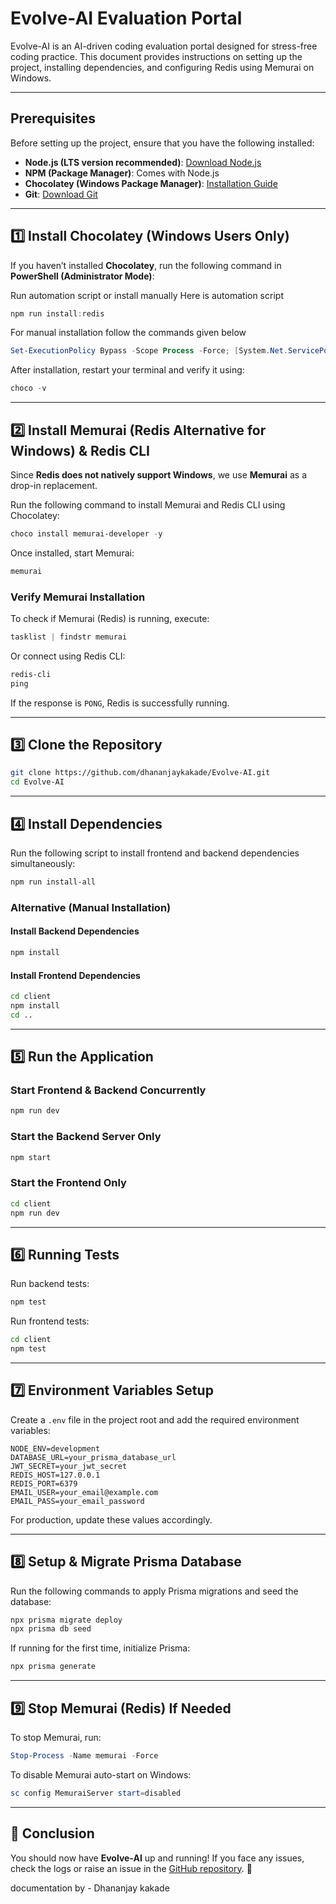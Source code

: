 # Evolve-AI Evaluation Portal

Evolve-AI is an AI-driven coding evaluation portal designed for stress-free coding practice. This document provides instructions on setting up the project, installing dependencies, and configuring Redis using Memurai on Windows.

---

## Prerequisites

Before setting up the project, ensure that you have the following installed:

- **Node.js (LTS version recommended)**: [Download Node.js](https://nodejs.org/)
- **NPM (Package Manager)**: Comes with Node.js
- **Chocolatey (Windows Package Manager)**: [Installation Guide](https://chocolatey.org/install)
- **Git**: [Download Git](https://git-scm.com/)

---

## 1️⃣ Install Chocolatey (Windows Users Only)

If you haven’t installed **Chocolatey**, run the following command in **PowerShell (Administrator Mode)**:

Run automation script or install manually
Here is automation script

```powershell
npm run install:redis
```

For manual installation follow the commands given below

```powershell
Set-ExecutionPolicy Bypass -Scope Process -Force; [System.Net.ServicePointManager]::SecurityProtocol = [System.Net.ServicePointManager]::SecurityProtocol -bor 3072; iex ((New-Object System.Net.WebClient).DownloadString('https://community.chocolatey.org/install.ps1'))
```

After installation, restart your terminal and verify it using:

```powershell
choco -v
```

---

## 2️⃣ Install Memurai (Redis Alternative for Windows) & Redis CLI

Since **Redis does not natively support Windows**, we use **Memurai** as a drop-in replacement.

Run the following command to install Memurai and Redis CLI using Chocolatey:

```powershell
choco install memurai-developer -y
```

Once installed, start Memurai:

```powershell
memurai
```

### Verify Memurai Installation
To check if Memurai (Redis) is running, execute:

```powershell
tasklist | findstr memurai
```

Or connect using Redis CLI:

```powershell
redis-cli
ping
```

If the response is `PONG`, Redis is successfully running.

---

## 3️⃣ Clone the Repository

```bash
git clone https://github.com/dhananjaykakade/Evolve-AI.git
cd Evolve-AI
```

---

## 4️⃣ Install Dependencies

Run the following script to install frontend and backend dependencies simultaneously:

```bash
npm run install-all
```

### Alternative (Manual Installation)

#### Install Backend Dependencies
```bash
npm install
```

#### Install Frontend Dependencies
```bash
cd client
npm install
cd ..
```

---

## 5️⃣ Run the Application

### Start Frontend & Backend Concurrently
```bash
npm run dev
```

### Start the Backend Server Only
```bash
npm start
```

### Start the Frontend Only
```bash
cd client
npm run dev
```

---

## 6️⃣ Running Tests

Run backend tests:
```bash
npm test
```

Run frontend tests:
```bash
cd client
npm test
```

---

## 7️⃣ Environment Variables Setup

Create a `.env` file in the project root and add the required environment variables:

```
NODE_ENV=development
DATABASE_URL=your_prisma_database_url
JWT_SECRET=your_jwt_secret
REDIS_HOST=127.0.0.1
REDIS_PORT=6379
EMAIL_USER=your_email@example.com
EMAIL_PASS=your_email_password
```

For production, update these values accordingly.

---

## 8️⃣ Setup & Migrate Prisma Database

Run the following commands to apply Prisma migrations and seed the database:

```bash
npx prisma migrate deploy
npx prisma db seed
```

If running for the first time, initialize Prisma:
```bash
npx prisma generate
```

---

## 9️⃣ Stop Memurai (Redis) If Needed

To stop Memurai, run:

```powershell
Stop-Process -Name memurai -Force
```

To disable Memurai auto-start on Windows:
```powershell
sc config MemuraiServer start=disabled
```

---

## 🎯 Conclusion

You should now have **Evolve-AI** up and running! If you face any issues, check the logs or raise an issue in the [GitHub repository](https://github.com/dhananjaykakade/Evolve-AI/issues). 🚀




documentation by - Dhananjay kakade 

